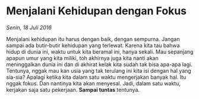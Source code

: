# Menjalani Kehidupan dengan Fokus

_Senin, 18 Juli 2016_

Menjalani kehidupan itu harus dengan baik, dengan sempurna. Jangan sampai ada butir-butir kehidupan yang terlewat. Karena kita tau bahwa hidup di dunia ini, waktu untuk kita beramal ini, hanya sekali. Mau sepanjang apapun umur yang kita miliki, toh akhirnya juga kita nanti akan meninggalkan dunia ini dan di akhirat kelak kita sudah tak bisa apa-apa lagi. Tentunya, nggak mau kan usia yang tak terulang ini kita isi dengan hal yang sia-sia? Apalagi ketika kita dalam satu waktu mengerjakan banyak hal. Itu nggak fokus. Dan nantinya kita akan menyesal. Jadi, dalam satu waktu, kerjakan saja satu pekerjaan. **Sampai tuntas** tentunya.